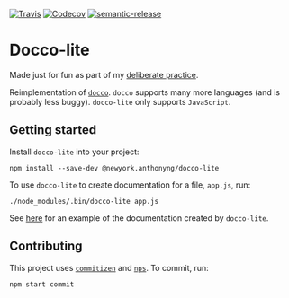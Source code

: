 [![Travis](https://img.shields.io/travis/newyork-anthonyng/docco-lite.svg)](https://travis-ci.org/newyork-anthonyng/docco-lite)
[![Codecov](https://img.shields.io/codecov/c/github/newyork-anthonyng/docco-lite.svg)](https://codecov.io/gh/newyork-anthonyng/docco-lite)
[![semantic-release](https://img.shields.io/badge/%20%20%F0%9F%93%A6%F0%9F%9A%80-semantic--release-e10079.svg?style=flat-square)](https://github.com/semantic-release/semantic-release)

# Docco-lite
Made just for fun as part of my [deliberate practice](https://medium.com/@newyork.anthonyng/deliberate-practice-what-i-learned-from-reading-docco-7884b5979c6c).

Reimplementation of [`docco`](https://github.com/jashkenas/docco). `docco` supports many more languages (and is probably less buggy). `docco-lite` only supports `JavaScript`.

## Getting started

Install `docco-lite` into your project:
```shell
npm install --save-dev @newyork.anthonyng/docco-lite
```

To use `docco-lite` to create documentation for a file, `app.js`, run:
```shell
./node_modules/.bin/docco-lite app.js
```

See [here](http://newyork-anthonyng.github.io/docco-lite/) for an example of the documentation created by `docco-lite`.

## Contributing
This project uses [`commitizen`](https://github.com/commitizen/cz-cli) and [`nps`](https://github.com/kentcdodds/nps).
To commit, run:
```shell
npm start commit
```
